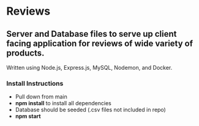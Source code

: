 # Reviews

## Server and Database files to serve up client facing application for reviews of wide variety of products.

Written using Node.js, Express.js, MySQL, Nodemon, and Docker.

### Install Instructions
 * Pull down from main
 * **npm install** to install all dependencies
 * Database should be seeded (.csv files not included in repo)
 * **npm start**
